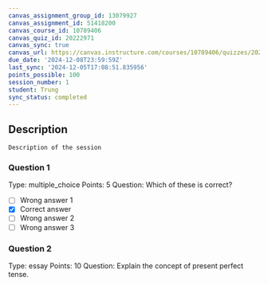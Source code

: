 ```yaml
---
canvas_assignment_group_id: 13079927
canvas_assignment_id: 51418200
canvas_course_id: 10789406
canvas_quiz_id: 20222971
canvas_sync: true
canvas_url: https://canvas.instructure.com/courses/10789406/quizzes/20222971
due_date: '2024-12-08T23:59:59Z'
last_sync: '2024-12-05T17:08:51.835956'
points_possible: 100
session_number: 1
student: Trung
sync_status: completed
---
```

## Description
    Description of the session

### Question 1
Type: multiple_choice
Points: 5
Question: Which of these is correct?
- [ ] Wrong answer 1
- [x] Correct answer
- [ ] Wrong answer 2
- [ ] Wrong answer 3

### Question 2
Type: essay
Points: 10
Question: Explain the concept of present perfect tense.